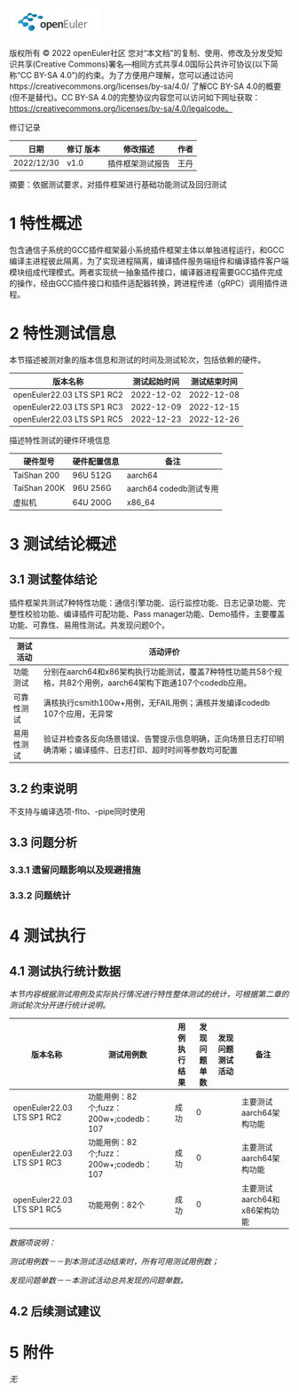 ![openEuler ico](../../images/openEuler.png)

版权所有 © 2022  openEuler社区
 您对“本文档”的复制、使用、修改及分发受知识共享(Creative Commons)署名—相同方式共享4.0国际公共许可协议(以下简称“CC BY-SA 4.0”)的约束。为了方便用户理解，您可以通过访问https://creativecommons.org/licenses/by-sa/4.0/ 了解CC BY-SA 4.0的概要 (但不是替代)。CC BY-SA 4.0的完整协议内容您可以访问如下网址获取：https://creativecommons.org/licenses/by-sa/4.0/legalcode。

修订记录

| 日期        | 修订   版本 | 修改描述 | 作者 |
| ----       | ----------- | -------- | ---- |
| 2022/12/30 |   v1.0      | 插件框架测试报告 | 王丹 |


摘要：依据测试要求，对插件框架进行基础功能测试及回归测试

 

# 1     特性概述

包含通信子系统的GCC插件框架最小系统插件框架主体以单独进程运行，和GCC编译主进程彼此隔离，为了实现进程隔离，编译插件服务端组件和编译插件客户端模块组成代理模式。两者实现统一抽象插件接口，编译器进程需要GCC插件完成的操作，经由GCC插件接口和插件适配器转换，跨进程传递（gRPC）调用插件进程。

# 2     特性测试信息

本节描述被测对象的版本信息和测试的时间及测试轮次，包括依赖的硬件。

| 版本名称 | 测试起始时间 | 测试结束时间 |
| -------- | ------------ | ------------ |
| openEuler22.03 LTS SP1 RC2 | 2022-12-02 | 2022-12-08 |
| openEuler22.03 LTS SP1 RC3 | 2022-12-09 | 2022-12-15 |
| openEuler22.03 LTS SP1 RC5 | 2022-12-23 | 2022-12-26|

描述特性测试的硬件环境信息

| 硬件型号 | 硬件配置信息 | 备注 |
| -------- | ------------ | ---- |
| TaiShan 200 | 96U 512G | aarch64 |
| TaiShan 200K | 96U 256G | aarch64 codedb测试专用 |
| 虚拟机 | 64U 200G | x86_64 |

# 3     测试结论概述

## 3.1   测试整体结论

插件框架共测试7种特性功能：通信引擎功能、运行监控功能、日志记录功能、完整性校验功能、编译插件可配功能、Pass manager功能、Demo插件，主要覆盖功能、可靠性、易用性测试。共发现问题0个。

| 测试活动 | 活动评价 |
| -------- | -------- |
| 功能测试 | 分别在aarch64和x86架构执行功能测试，覆盖7种特性功能共58个规格，共82个用例，aarch64架构下跑通107个codedb应用。|
| 可靠性测试 | 满核执行csmith100w+用例，无FAIL用例；满核并发编译codedb 107个应用，无异常 |
| 易用性测试 | 验证并检查各反向场景错误、告警提示信息明确，正向场景日志打印明确清晰；编译插件、日志打印、超时时间等参数均可配置 |

## 3.2  约束说明

不支持与编译选项-flto、-pipe同时使用

## 3.3  问题分析



### 3.3.1 遗留问题影响以及规避措施


### 3.3.2 问题统计


# 4     测试执行

## 4.1   测试执行统计数据

*本节内容根据测试用例及实际执行情况进行特性整体测试的统计，可根据第二章的测试轮次分开进行统计说明。*

| 版本名称 | 测试用例数 | 用例执行结果 | 发现问题单数 | 发现问题测试活动 |  备注 |
| -------- | ---------- | ------------ | ------------ | --------- | -------- |
| openEuler22.03 LTS SP1 RC2 | 功能用例：82个;fuzz：200w+;codedb：107 | 成功 | 0   |  | 主要测试aarch64架构功能 |
| openEuler22.03 LTS SP1 RC3 | 功能用例：82个;fuzz：200w+;codedb：107 | 成功 |  0  |   | 主要测试aarch64架构功能  |
| openEuler22.03 LTS SP1 RC5 | 功能用例：82个 | 成功 |  0  |   | 主要测试aarch64和x86架构功能 |

*数据项说明：*

*测试用例数－－到本测试活动结束时，所有可用测试用例数；*

*发现问题单数－－本测试活动总共发现的问题单数。*

## 4.2   后续测试建议


# 5     附件

*无*
